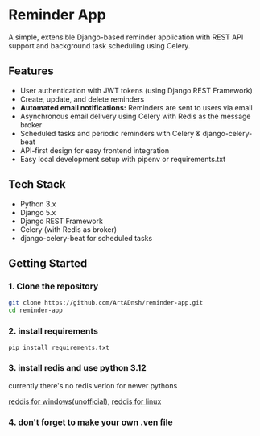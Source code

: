 # Reminder App

A simple, extensible Django-based reminder application with REST API support and background task scheduling using Celery.

## Features

- User authentication with JWT tokens (using Django REST Framework)
- Create, update, and delete reminders
- **Automated email notifications:** Reminders are sent to users via email
- Asynchronous email delivery using Celery with Redis as the message broker
- Scheduled tasks and periodic reminders with Celery & django-celery-beat
- API-first design for easy frontend integration
- Easy local development setup with pipenv or requirements.txt

## Tech Stack

- Python 3.x
- Django 5.x
- Django REST Framework
- Celery (with Redis as broker)
- django-celery-beat for scheduled tasks

## Getting Started

### 1. Clone the repository

```bash
git clone https://github.com/ArtADnsh/reminder-app.git
cd reminder-app
```
### 2. install requirements

```
pip install requirements.txt
```
### 3. install redis and use python 3.12

currently there's no redis verion for newer pythons

[reddis for windows(unofficial)](https://github.com/redis-windows/redis-windows), 
[reddis for linux](https://redis.io/docs/latest/operate/oss_and_stack/install/archive/install-redis/install-redis-on-linux/)
### 4. don't forget to make your own .ven file
